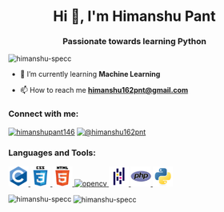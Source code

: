 <h1 align="center">Hi 👋, I'm Himanshu Pant</h1>
<h3 align="center">Passionate towards learning Python</h3>

<p align="left"> <img src="https://komarev.com/ghpvc/?username=himanshu-specc&label=Profile%20views&color=0e75b6&style=flat" alt="himanshu-specc" /> </p>

- 🌱 I’m currently learning **Machine Learning**

- 📫 How to reach me **himanshu162pnt@gmail.com**

<h3 align="left">Connect with me:</h3>
<p align="left">
<a href="https://instagram.com/himanshupant146" target="blank"><img align="center" src="https://raw.githubusercontent.com/rahuldkjain/github-profile-readme-generator/master/src/images/icons/Social/instagram.svg" alt="himanshupant146" height="30" width="40" /></a>
<a href="https://www.hackerrank.com/himanshu162pnt" target="blank"><img align="center" src="https://raw.githubusercontent.com/rahuldkjain/github-profile-readme-generator/master/src/images/icons/Social/hackerrank.svg" alt="@himanshu162pnt" height="30" width="40" /></a>
</p>

<h3 align="left">Languages and Tools:</h3>
<p align="left"> <a href="https://www.cprogramming.com/" target="_blank" rel="noreferrer"> <img src="https://raw.githubusercontent.com/devicons/devicon/master/icons/c/c-original.svg" alt="c" width="40" height="40"/> </a> <a href="https://www.w3schools.com/css/" target="_blank" rel="noreferrer"> <img src="https://raw.githubusercontent.com/devicons/devicon/master/icons/css3/css3-original-wordmark.svg" alt="css3" width="40" height="40"/> </a> <a href="https://www.w3.org/html/" target="_blank" rel="noreferrer"> <img src="https://raw.githubusercontent.com/devicons/devicon/master/icons/html5/html5-original-wordmark.svg" alt="html5" width="40" height="40"/> </a> <a href="https://opencv.org/" target="_blank" rel="noreferrer"> <img src="https://www.vectorlogo.zone/logos/opencv/opencv-icon.svg" alt="opencv" width="40" height="40"/> </a> <a href="https://pandas.pydata.org/" target="_blank" rel="noreferrer"> <img src="https://raw.githubusercontent.com/devicons/devicon/2ae2a900d2f041da66e950e4d48052658d850630/icons/pandas/pandas-original.svg" alt="pandas" width="40" height="40"/> </a> <a href="https://www.php.net" target="_blank" rel="noreferrer"> <img src="https://raw.githubusercontent.com/devicons/devicon/master/icons/php/php-original.svg" alt="php" width="40" height="40"/> </a> <a href="https://www.python.org" target="_blank" rel="noreferrer"> <img src="https://raw.githubusercontent.com/devicons/devicon/master/icons/python/python-original.svg" alt="python" width="40" height="40"/> </a> </p>

<p><img align="left" src="https://github-readme-stats.vercel.app/api/top-langs?username=himanshu-specc&show_icons=true&locale=en&layout=compact" alt="himanshu-specc" /></p>

<p>&nbsp;<img align="center" src="https://github-readme-stats.vercel.app/api?username=himanshu-specc&show_icons=true&locale=en" alt="himanshu-specc" /></p>
